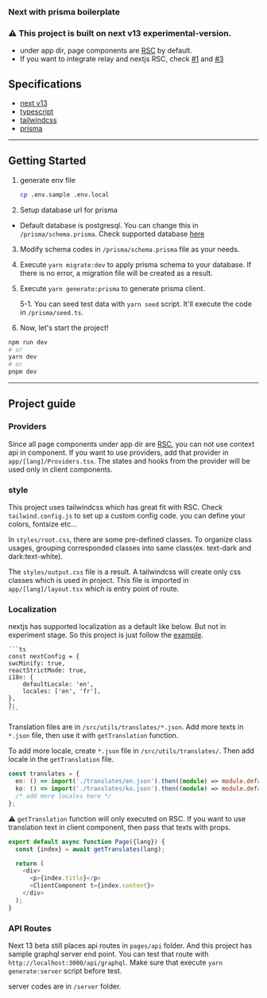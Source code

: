 ### Next with prisma boilerplate

### ⚠️ This project is built on next v13 experimental-version.

- under app dir, page components are [RSC](https://ko.reactjs.org/blog/2020/12/21/data-fetching-with-react-server-components.html) by default.
- If you want to integrate relay and nextjs RSC, check [#1](https://github.com/prisma-korea/prisma-nextjs-graphql/pull/1) and [#3](https://github.com/prisma-korea/prisma-nextjs-graphql/pull/3)

## Specifications

- [next v13](https://beta.nextjs.org/docs)
- [typescript](https://www.typescriptlang.org/)
- [tailwindcss](https://tailwindcss.com/)
- [prisma](https://www.prisma.io/)

---

## Getting Started

1. generate env file

   ```sh
   cp .env.sample .env.local
   ```

2. Setup database url for prisma

- Default database is postgresql. You can change this in `/prisma/schema.prisma`. Check supported database [here](https://www.prisma.io/docs/reference/database-reference/supported-databases)

3. Modify schema codes in `/prisma/schema.prisma` file as your needs.

4. Execute `yarn migrate:dev` to apply prisma schema to your database. If there is no error, a migration file will be created as a result.

5. Execute `yarn generate:prisma` to generate prisma client.

   5-1. You can seed test data with `yarn seed` script. It'll execute the code in `/prisma/seed.ts`.

6. Now, let's start the project!

```sh
npm run dev
# or
yarn dev
# or
pnpm dev
```

---

## Project guide

### Providers

Since all page components under app dir are [RSC](https://ko.reactjs.org/blog/2020/12/21/data-fetching-with-react-server-components.html), you can not use context api in component. If you want to use providers, add that provider in `app/[lang]/Providers.tsx`. The states and hooks from the provider will be used only in client components.

### style

This project uses tailwindcss which has great fit with RSC. Check `tailwind.config.js` to set up a custom config code. you can define your colors, fontsize etc...

In `styles/root.css`, there are some pre-defined classes. To organize class usages, grouping corresponded classes into same class(ex. text-dark and dark:text-white).

The `styles/output.css` file is a result. A tailwindcss will create only css classes which is used in project. This file is imported in `app/[lang]/layout.tsx` which is entry point of route.

### Localization

nextjs has supported localization as a default like below. But not in experiment stage. So this project is just follow the [example](https://github.com/vercel/next.js/tree/canary/examples/app-dir-i18n-routing).

    ```ts
    const nextConfig = {
    swcMinify: true,
    reactStrictMode: true,
    i18n: {
        defaultLocale: 'en',
        locales: ['en', 'fr'],
    },
    };
    ```

Translation files are in `/src/utils/translates/*.json`. Add more texts in `*.json` file, then use it with `getTranslation` function.

To add more locale, create `*.json` file in `/src/utils/translates/`. Then add locale in the `getTranslation` file.

```ts
const translates = {
  en: () => import('./translates/en.json').then((module) => module.default),
  ko: () => import('./translates/ko.json').then((module) => module.default),
  /* add more locales here */
};
```

⚠️ `getTranslation` function will only executed on RSC. If you want to use translation text in client component, then pass that texts with props.

```ts
export default async function Page({lang}) {
  const {index} = await getTranslates(lang);

  return (
    <div>
      <p>{index.title}</p>
      <ClientComponent t={index.content}>
    </div>
  );
}
```

### API Routes

Next 13 beta still places api routes in `pages/api` folder. And this project has sample graphql server end point. You can test that route with `http://localhost:3000/api/graphql`. Make sure that execute `yarn generate:server` script before test.

server codes are in `/server` folder.
